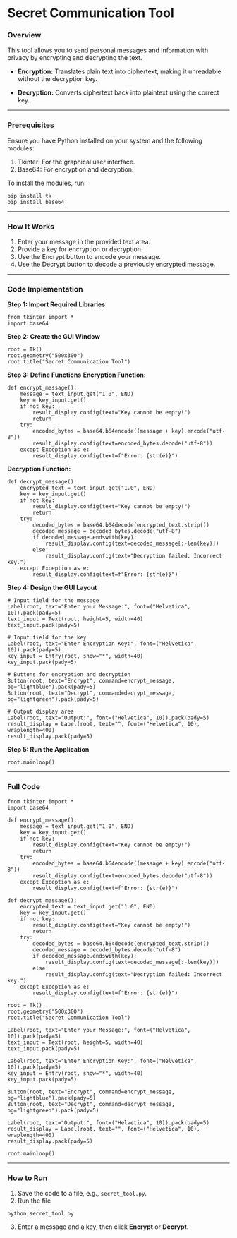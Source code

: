 # Secret Communication Tool
### Overview
This tool allows you to send personal messages and information with privacy by encrypting and decrypting the text.

* **Encryption:** Translates plain text into ciphertext, making it unreadable without the decryption key.

* **Decryption:** Converts ciphertext back into plaintext using the correct key.

---

### Prerequisites
Ensure you have Python installed on your system and the following modules:

1. Tkinter: For the graphical user interface.
2. Base64: For encryption and decryption.

To install the modules, run:

```
pip install tk
pip install base64
```

---

### How It Works
1. Enter your message in the provided text area.
2. Provide a key for encryption or decryption.
3. Use the Encrypt button to encode your message.
4. Use the Decrypt button to decode a previously encrypted message.

---

### Code Implementation
**Step 1: Import Required Libraries**
```
from tkinter import *
import base64
```
**Step 2: Create the GUI Window**
```
root = Tk()
root.geometry("500x300")
root.title("Secret Communication Tool")
```
**Step 3: Define Functions**
**Encryption Function:**
```
def encrypt_message():
    message = text_input.get("1.0", END)
    key = key_input.get()
    if not key:
        result_display.config(text="Key cannot be empty!")
        return
    try:
        encoded_bytes = base64.b64encode((message + key).encode("utf-8"))
        result_display.config(text=encoded_bytes.decode("utf-8"))
    except Exception as e:
        result_display.config(text=f"Error: {str(e)}")
```
**Decryption Function:**
```
def decrypt_message():
    encrypted_text = text_input.get("1.0", END)
    key = key_input.get()
    if not key:
        result_display.config(text="Key cannot be empty!")
        return
    try:
        decoded_bytes = base64.b64decode(encrypted_text.strip())
        decoded_message = decoded_bytes.decode("utf-8")
        if decoded_message.endswith(key):
            result_display.config(text=decoded_message[:-len(key)])
        else:
            result_display.config(text="Decryption failed: Incorrect key.")
    except Exception as e:
        result_display.config(text=f"Error: {str(e)}")
```
**Step 4: Design the GUI Layout**
```
# Input field for the message
Label(root, text="Enter your Message:", font=("Helvetica", 10)).pack(pady=5)
text_input = Text(root, height=5, width=40)
text_input.pack(pady=5)

# Input field for the key
Label(root, text="Enter Encryption Key:", font=("Helvetica", 10)).pack(pady=5)
key_input = Entry(root, show="*", width=40)
key_input.pack(pady=5)

# Buttons for encryption and decryption
Button(root, text="Encrypt", command=encrypt_message, bg="lightblue").pack(pady=5)
Button(root, text="Decrypt", command=decrypt_message, bg="lightgreen").pack(pady=5)

# Output display area
Label(root, text="Output:", font=("Helvetica", 10)).pack(pady=5)
result_display = Label(root, text="", font=("Helvetica", 10), wraplength=400)
result_display.pack(pady=5)
```
**Step 5: Run the Application**
```
root.mainloop()
```

---

### Full Code
```
from tkinter import *
import base64

def encrypt_message():
    message = text_input.get("1.0", END)
    key = key_input.get()
    if not key:
        result_display.config(text="Key cannot be empty!")
        return
    try:
        encoded_bytes = base64.b64encode((message + key).encode("utf-8"))
        result_display.config(text=encoded_bytes.decode("utf-8"))
    except Exception as e:
        result_display.config(text=f"Error: {str(e)}")

def decrypt_message():
    encrypted_text = text_input.get("1.0", END)
    key = key_input.get()
    if not key:
        result_display.config(text="Key cannot be empty!")
        return
    try:
        decoded_bytes = base64.b64decode(encrypted_text.strip())
        decoded_message = decoded_bytes.decode("utf-8")
        if decoded_message.endswith(key):
            result_display.config(text=decoded_message[:-len(key)])
        else:
            result_display.config(text="Decryption failed: Incorrect key.")
    except Exception as e:
        result_display.config(text=f"Error: {str(e)}")

root = Tk()
root.geometry("500x300")
root.title("Secret Communication Tool")

Label(root, text="Enter your Message:", font=("Helvetica", 10)).pack(pady=5)
text_input = Text(root, height=5, width=40)
text_input.pack(pady=5)

Label(root, text="Enter Encryption Key:", font=("Helvetica", 10)).pack(pady=5)
key_input = Entry(root, show="*", width=40)
key_input.pack(pady=5)

Button(root, text="Encrypt", command=encrypt_message, bg="lightblue").pack(pady=5)
Button(root, text="Decrypt", command=decrypt_message, bg="lightgreen").pack(pady=5)

Label(root, text="Output:", font=("Helvetica", 10)).pack(pady=5)
result_display = Label(root, text="", font=("Helvetica", 10), wraplength=400)
result_display.pack(pady=5)

root.mainloop()
```

---

### How to Run
1. Save the code to a file, e.g., `secret_tool.py`.
2. Run the file
```
python secret_tool.py
```
3. Enter a message and a key, then click **Encrypt** or **Decrypt**.
